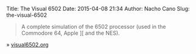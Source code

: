 Title: The Visual 6502
Date: 2015-04-08 21:34
Author: Nacho Cano
Slug: the-visual-6502

> A complete simulation of the 6502 processor (used in the Commodore 64,
> Apple ][ and the NES).

» [visual6502.org][]

  [visual6502.org]: http://www.visual6502.org/JSSim/
    "The Visual 6502"
